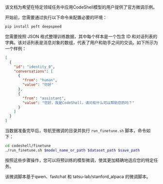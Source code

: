 该文档为希望在特定领域任务中应用CodeShell模型的用户提供了官方微调示例。

开始前，您需要通过执行以下命令来配置必要的环境：
```bash
pip install peft deepspeed
```

您需要按照 JSON 格式整理训练数据，其中每个样本是一个包含 ID 和对话列表的字典。该对话列表是消息对象的数组，代表了用户和助手之间的交谈。如下所示为一个样例：

```json
[
  {
    "id": "identity_0",
    "conversations": [
      {
        "from": "human",
        "value": "你好"
      },
      {
        "from": "assistant",
        "value": "您好，我是CodeShell，请问有什么可以帮助您的吗？"
      }
    ]
  }
]
```

当数据准备完毕后，导航至微调的目录并执行 `run_finetune.sh` 脚本，命令如下：

```bash
cd codeshell/finetune
./run_finetune.sh $model_name_or_path $dataset_path $save_path
```

按照这些步骤操作，您可以将预训练的模型微调，使其更加精确地适应您的特定任务。

该微调脚本基于qwen、fastchat 和 tatsu-lab/stanford_alpaca 的微调脚本。
